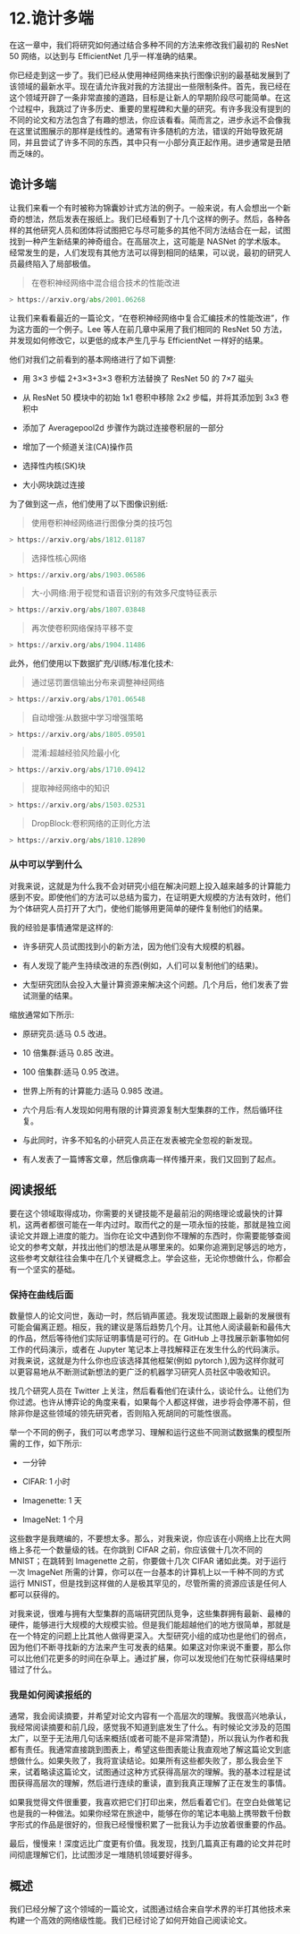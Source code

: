 # 12.诡计多端

在这一章中，我们将研究如何通过结合多种不同的方法来修改我们最初的 ResNet 50 网络，以达到与 EfficientNet 几乎一样准确的结果。

你已经走到这一步了。我们已经从使用神经网络来执行图像识别的最基础发展到了该领域的最新水平。现在请允许我对我的方法提出一些限制条件。首先，我已经在这个领域开辟了一条非常直接的道路，目标是让新人的早期阶段尽可能简单。在这个过程中，我跳过了许多历史、重要的里程碑和大量的研究。有许多我没有提到的不同的论文和方法包含了有趣的想法，你应该看看。简而言之，进步永远不会像我在这里试图展示的那样是线性的。通常有许多随机的方法，错误的开始导致死胡同，并且尝试了许多不同的东西，其中只有一小部分真正起作用。进步通常是丑陋而乏味的。

## 诡计多端

让我们来看一个有时被称为锦囊妙计式方法的例子。一般来说，有人会想出一个新奇的想法，然后发表在报纸上。我们已经看到了十几个这样的例子。然后，各种各样的其他研究人员和团体将试图把它与尽可能多的其他不同方法结合在一起，试图找到一种产生新结果的神奇组合。在高层次上，这可能是 NASNet 的学术版本。经常发生的是，人们发现有其他方法可以得到相同的结果，可以说，最初的研究人员最终陷入了局部极值。

>在卷积神经网络中混合组合技术的性能改进

```py
> https://arxiv.org/abs/2001.06268

```

让我们来看看最近的一篇论文，“在卷积神经网络中复合汇编技术的性能改进”，作为这方面的一个例子。Lee 等人在前几章中采用了我们相同的 ResNet 50 方法，并发现如何修改它，以更低的成本产生几乎与 EfficientNet 一样好的结果。

他们对我们之前看到的基本网络进行了如下调整:

*   用 3×3 步幅 2+3×3+3×3 卷积方法替换了 ResNet 50 的 7×7 磁头

*   从 ResNet 50 模块中的初始 1x1 卷积中移除 2x2 步幅，并将其添加到 3x3 卷积中

*   添加了 Averagepool2d 步骤作为跳过连接卷积层的一部分

*   增加了一个频道关注(CA)操作员

*   选择性内核(SK)块

*   大小网块跳过连接

为了做到这一点，他们使用了以下图像识别纸:

>使用卷积神经网络进行图像分类的技巧包

```py
> https://arxiv.org/abs/1812.01187

```

>选择性核心网络

```py
> https://arxiv.org/abs/1903.06586

```

>大-小网络:用于视觉和语音识别的有效多尺度特征表示

```py
> https://arxiv.org/abs/1807.03848

```

>再次使卷积网络保持平移不变

```py
> https://arxiv.org/abs/1904.11486

```

此外，他们使用以下数据扩充/训练/标准化技术:

>通过惩罚置信输出分布来调整神经网络

```py
> https://arxiv.org/abs/1701.06548

```

>自动增强:从数据中学习增强策略

```py
> https://arxiv.org/abs/1805.09501

```

>混淆:超越经验风险最小化

```py
> https://arxiv.org/abs/1710.09412

```

>提取神经网络中的知识

```py
> https://arxiv.org/abs/1503.02531

```

> DropBlock:卷积网络的正则化方法

```py
> https://arxiv.org/abs/1810.12890

```

### 从中可以学到什么

对我来说，这就是为什么我不会对研究小组在解决问题上投入越来越多的计算能力感到不安。即使他们的方法可以总结为蛮力，在证明更大规模的方法有效时，他们为个体研究人员打开了大门，使他们能够用更简单的硬件复制他们的结果。

我的经验是事情通常是这样的:

*   许多研究人员试图找到小的新方法，因为他们没有大规模的机器。

*   有人发现了能产生持续改进的东西(例如，人们可以复制他们的结果)。

*   大型研究团队会投入大量计算资源来解决这个问题。几个月后，他们发表了尝试测量的结果。

缩放通常如下所示:

*   原研究员:适马 0.5 改进。

*   10 倍集群:适马 0.85 改进。

*   100 倍集群:适马 0.95 改进。

*   世界上所有的计算能力:适马 0.985 改进。

*   六个月后:有人发现如何用有限的计算资源复制大型集群的工作，然后循环往复。

*   与此同时，许多不知名的小研究人员正在发表被完全忽视的新发现。

*   有人发表了一篇博客文章，然后像病毒一样传播开来，我们又回到了起点。

## 阅读报纸

要在这个领域取得成功，你需要的关键技能不是最前沿的网络理论或最快的计算机，这两者都很可能在一年内过时。取而代之的是一项永恒的技能，那就是独立阅读论文并跟上进度的能力。当你在论文中遇到你不理解的东西时，你需要能够查阅论文的参考文献，并找出他们的想法是从哪里来的。如果你追溯到足够远的地方，这些参考文献往往会集中在几个关键概念上。学会这些，无论你想做什么，你都会有一个坚实的基础。

### 保持在曲线后面

数量惊人的论文问世，轰动一时，然后销声匿迹。我发现试图跟上最新的发展很有可能会偏离正题。相反，我的建议是落后趋势几个月。让其他人阅读最新和最伟大的作品，然后等待他们实际证明事情是可行的。在 GitHub 上寻找展示新事物如何工作的代码演示，或者在 Jupyter 笔记本上寻找解释正在发生什么的代码演示。对我来说，这就是为什么你也应该选择其他框架(例如 pytorch ),因为这样你就可以更容易地从不断测试新想法的更广泛的机器学习研究人员社区中吸收知识。

找几个研究人员在 Twitter 上关注，然后看看他们在读什么，谈论什么。让他们为你过滤。也许从博弈论的角度来看，如果每个人都这样做，进步将会停滞不前，但除非你是这些领域的领先研究者，否则陷入死胡同的可能性很高。

举一个不同的例子，我们可以考虑学习、理解和运行这些不同测试数据集的模型所需的工作，如下所示:

*   一分钟

*   CIFAR: 1 小时

*   Imagenette: 1 天

*   ImageNet: 1 个月

这些数字是我瞎编的，不要想太多。那么，对我来说，你应该在小网络上比在大网络上多花一个数量级的钱。在你跳到 CIFAR 之前，你应该做十几次不同的 MNIST；在跳转到 Imagenette 之前，你要做十几次 CIFAR 诸如此类。对于运行一次 ImageNet 所需的计算，你可以在一台基本的计算机上以一千种不同的方式运行 MNIST，但是找到这样做的人是极其罕见的，尽管所需的资源应该是任何人都可以获得的。

对我来说，很难与拥有大型集群的高端研究团队竞争，这些集群拥有最新、最棒的硬件，能够进行大规模的大规模实验。但是我们能超越他们的地方很简单，那就是在一个特定的问题上比其他人做得更深入。大型研究小组的成功也是他们的弱点，因为他们不断寻找新的方法来产生可发表的结果。如果这对你来说不重要，那么你可以比他们花更多的时间在杂草上。通过扩展，你可以发现他们在匆忙获得结果时错过了什么。

### 我是如何阅读报纸的

通常，我会阅读摘要，并希望对论文内容有一个高层次的理解。我很高兴地承认，我经常阅读摘要和前几段，感觉我不知道到底发生了什么。有时候论文涉及的范围太广，以至于无法用几句话来概括(或者可能不是非常清楚)，所以我认为作者和我都有责任。我通常直接跳到图表上，希望这些图表能让我直观地了解这篇论文到底想做什么。如果失败了，我将宣读结论。如果所有这些都失败了，那么我会坐下来，试着略读这篇论文，试图通过这种方式获得高层次的理解。我的基本过程是试图获得高层次的理解，然后进行连续的重读，直到我真正理解了正在发生的事情。

如果我觉得文件很重要，我喜欢把它们打印出来，然后看着它们。在空白处做笔记也是我的一种做法。如果你经常在旅途中，能够在你的笔记本电脑上携带数千份数字形式的作品是很好的，但我已经慢慢积累了一批我认为手边放着很重要的作品。

最后，慢慢来！深度远比广度更有价值。我发现，找到几篇真正有趣的论文并花时间彻底理解它们，比试图涉足一堆随机领域要好得多。

## 概述

我们已经分解了这个领域的一篇论文，试图通过结合来自学术界的半打其他技术来构建一个高效的网络级性能。我们已经讨论了如何开始自己阅读论文。